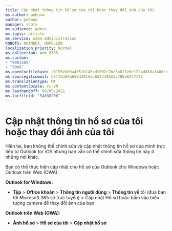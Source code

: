 ```yaml
---
title: Cập nhật thông tin hồ sơ của tôi hoặc thay đổi ảnh của tôi
ms.author: pebaum
author: pebaum
manager: scotv
ms.audience: Admin
ms.topic: article
ms.service: o365-administration
ROBOTS: NOINDEX, NOFOLLOW
localization_priority: Normal
ms.collection: Adm_O365
ms.custom:
- "9001105"
- "3066"
ms.openlocfilehash: c6155eb09a4051b145cd1002c7be3a811e6e1224d88daf48dccbb4e059475081
ms.sourcegitcommit: b5f7da89a650d2915dc652449623c78be6247175
ms.translationtype: MT
ms.contentlocale: vi-VN
ms.lasthandoff: 08/05/2021
ms.locfileid: "54038206"
---
```

# <a name="update-my-profile-information-or-change-my-picture"></a>Cập nhật thông tin hồ sơ của tôi hoặc thay đổi ảnh của tôi

Hiện tại, bạn không thể chỉnh sửa và cập nhật thông tin hồ sơ của mình trực tiếp từ Outlook for iOS nhưng bạn vẫn có thể chỉnh sửa thông tin này ở những nơi khác. 

Bạn có thể thực hiện cập nhật cho hồ sơ của Outlook cho Windows hoặc Outlook trên Web (OWA). 

**Outlook for Windows:** 

- **Tệp**  >  **Office khoản**  >  **Thông tin người dùng**  >  **Thông tin về** tôi (đưa bạn tới Microsoft 365  sơ trực tuyến) > Cập nhật Hồ sơ hoặc bấm vào biểu tượng camera để thay đổi ảnh của bạn  
  
**Outlook trên Web (OWA)**: 

- **Ảnh hồ sơ**  >  **Hồ sơ của tôi**  >  **Cập nhật hồ sơ**
